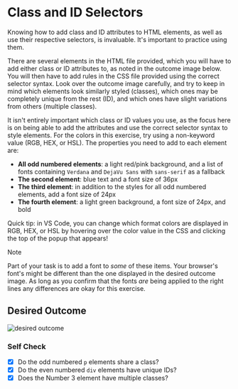 # Class and ID Selectors

Knowing how to add class and ID attributes to HTML elements, as well as use
their respective selectors, is invaluable. It's important to practice using
them.

There are several elements in the HTML file provided, which you will have to add
either class or ID attributes to, as noted in the outcome image below. You will
then have to add rules in the CSS file provided using the correct selector
syntax. Look over the outcome image carefully, and try to keep in mind which
elements look similarly styled (classes), which ones may be completely unique
from the rest (ID), and which ones have slight variations from others (multiple
classes).

It isn't entirely important which class or ID values you use, as the focus here
is on being able to add the attributes and use the correct selector syntax to
style elements. For the colors in this exercise, try using a non-keyword value
(RGB, HEX, or HSL). The properties you need to add to each element are:

- **All odd numbered elements**: a light red/pink background, and a list of
  fonts containing `Verdana` and `DejaVu Sans` with `sans-serif` as a fallback
- **The second element**: blue text and a font size of 36px
- **The third element**: in addition to the styles for all odd numbered
  elements, add a font size of 24px
- **The fourth element**: a light green background, a font size of 24px, and
  bold

Quick tip: in VS Code, you can change which format colors are displayed in RGB,
HEX, or HSL by hovering over the color value in the CSS and clicking the top of
the popup that appears!

> [!NOTE]
>
> Part of your task is to add a font to _some_ of these items. Your browser's
> font's might be different than the one displayed in the desired outcome image.
> As long as you confirm that the fonts _are_ being applied to the right lines
> any differences are okay for this exercise.

## Desired Outcome

![desired outcome](./desired-outcome.png)

### Self Check

- [x] Do the odd numbered `p` elements share a class?
- [x] Do the even numbered `div` elements have unique IDs?
- [x] Does the Number 3 element have multiple classes?
